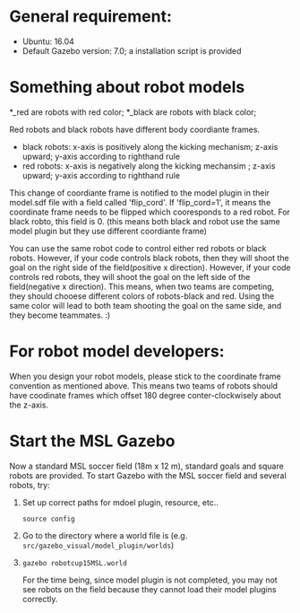 # General requirement:
- Ubuntu: 16.04
- Default Gazebo version: 7.0; a installation script is provided

# Something about robot models
*_red are robots with red color;
*_black are robots with black color;

Red robots and black robots have different body coordiante frames. 

- black robots: x-axis is positively along the kicking mechanism; z-axis upward; y-axis according to righthand rule
- red robots: x-axis is negatively along the kicking mechansim ; z-axis upward; y-axis according to righthand rule

This change of coordiante frame is notified to the model plugin in their model.sdf file with a field called 'flip_cord'. If 'flip_cord=1', it means the coordinate frame needs to be flipped which cooresponds to a red robot. For black robto, this field is 0. (this means both black and robot use the same model plugin but they use different coordiante frame)

You can use the same robot code to control either red robots or black robots. However, if your code controls black robots, then they will shoot the goal on the right side of the field(positive x direction). However, if your code controls red robots, they will shoot the goal on the left side of the field(negative x direction). This means, when two teams are competing, they should chooese different colors of robots-black and red. Using the same color will lead to both team shooting the goal on the same side, and they become teammates. :)

# For robot model developers:
When you design your robot models, please stick to the coordinate frame convention as mentioned above. This means two teams of robots should have coodinate frames which offset 180 degree conter-clockwisely about the z-axis.

# Start the MSL Gazebo

Now a standard MSL soccer field (18m x 12 m), standard goals and square robots are provided. To start Gazebo with the MSL soccer field and several robots, try:

1. Set up correct paths for mdoel plugin, resource, etc..

   `source config`

2. Go to the directory where a world file is (e.g. `src/gazebo_visual/model_plugin/worlds`)

3. `gazebo robotcup15MSL.world`

   For the time being, since model plugin is not completed, you may not see robots on the field because they cannot load their model plugins correctly.

